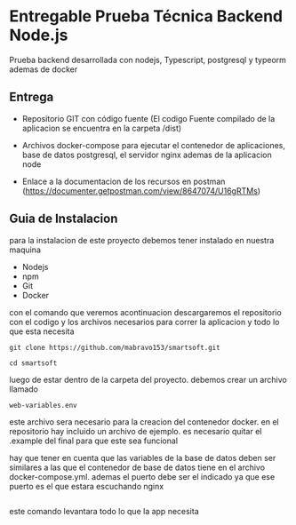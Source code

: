 # Entregable Prueba Técnica Backend Node.js

Prueba backend desarrollada con nodejs, Typescript, postgresql y typeorm ademas de docker

## Entrega

- Repositorio GIT con código fuente
  (El codigo Fuente compilado de la aplicacion se encuentra en la carpeta /dist)

- Archivos docker-compose para ejecutar el contenedor de aplicaciones, base de datos postgresql, el servidor nginx ademas de la aplicacion node

- Enlace a la documentacion de los recursos en postman (https://documenter.getpostman.com/view/8647074/U16gRTMs)

## Guia de Instalacion

para la instalacion de este proyecto debemos tener instalado en nuestra maquina

- Nodejs
- npm
- Git
- Docker

con el comando que veremos acontinuacion descargaremos el repositorio con el codigo y los archivos necesarios para correr la aplicacion y todo lo que esta necesita

```
git clone https://github.com/mabravo153/smartsoft.git

cd smartsoft
```

luego de estar dentro de la carpeta del proyecto. debemos crear un archivo llamado

```
web-variables.env
```

este archivo sera necesario para la creacion del contenedor docker. en el repositorio hay incluido un archivo de ejemplo. es necesario quitar el .example del final para que este sea funcional

hay que tener en cuenta que las variables de la base de datos deben ser similares a las que el contenedor de base de datos tiene en el archivo docker-compose.yml. ademas el puerto debe ser el indicado ya que ese puerto es el que estara escuchando nginx

```

```

este comando levantara todo lo que la app necesita
